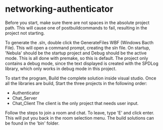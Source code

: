 # networking-authenticator

Before you start, make sure there are not spaces in the absolute project path. This will cause one of postbuildcommands to fail, resulting in the project not starting.

To generate the .sln, double click the GenerateFiles WBF (Windows Bacth File). This will open a command prompt, creating the sln file.
On startup, 'Nebula' should be the startup project and Debug should be the active mode. This is all done with premake, so this is default. The project only contains a debug mode, since the text displayed is created with the SPDLog library, which only works in debug mode in this project.

To start the program, Build the complete solution inside visual studio. Once all the libraries are build, Start the three projects in the following order:
- Authenticator
- Chat_Server
- Chat_Client
The client is the only project that needs user input.

Follow the steps to join a room and chat. To leave, type 'E' and click enter. This will put you back in the room selection menu.
The build solutions can be found in the 'bin' folder.

